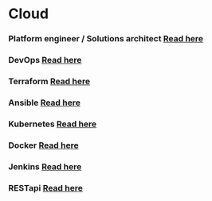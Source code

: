 # **Cloud**

### **Platform engineer / Solutions architect** [**Read here**](/BJSS/Readme.md)

### **DevOps** [**Read here**](https://github.com/yogmangela/CI-CD-Pipeline)

### **Terraform** [**Read here**](https://github.com/yogmangela/terra-modules)

### **Ansible** [**Read here**](https://github.com/yogmangela/Ansible)

### **Kubernetes** [**Read here**](https://github.com/yogmangela/K8s)

### **Docker** [**Read here**](https://github.com/yogmangela/docker)

### **Jenkins** [**Read here**](https://github.com/yogmangela/jenkins)

### **RESTapi** [**Read here**](https://github.com/yogmangela/RESTapi)

